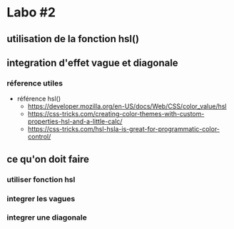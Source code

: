 # Labo #2

## utilisation de la fonction hsl()

## integration d'effet vague et diagonale

### réference utiles

- référence hsl()
  - https://developer.mozilla.org/en-US/docs/Web/CSS/color_value/hsl
  - https://css-tricks.com/creating-color-themes-with-custom-properties-hsl-and-a-little-calc/
  - https://css-tricks.com/hsl-hsla-is-great-for-programmatic-color-control/

## ce qu'on doit faire

### utiliser fonction hsl

### integrer les vagues

### integrer une diagonale
